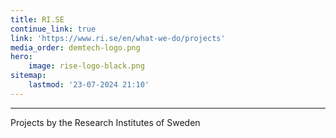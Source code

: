 ```yaml
---
title: RI.SE
continue_link: true
link: 'https://www.ri.se/en/what-we-do/projects'
media_order: demtech-logo.png
hero:
    image: rise-logo-black.png
sitemap:
    lastmod: '23-07-2024 21:10'
---
```


---
Projects by the Research Institutes of Sweden